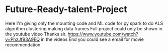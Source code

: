 # Future-Ready-talent-Project

Here I'm giving only the mounting code and 
ML code for py spark to do ALS algorithm clustering making data frames 
Full project could only be shown in the youtube video
Thanks sir.
https://www.youtube.com/watch?v=PhzJf93A9EQ
in the videos End you could see a email for movie recommendation
